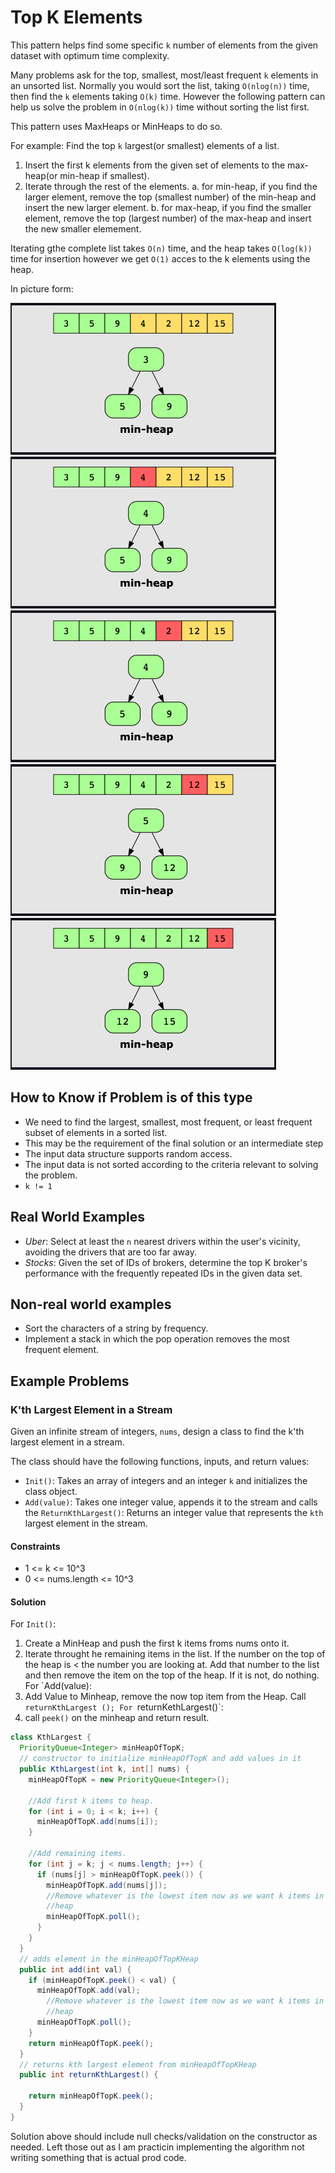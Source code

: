 # Top K Elements
This pattern helps find some specific `k` number of elements from the given
dataset with optimum time complexity. 

Many problems ask for the top, smallest, most/least frequent `k` elements in an
unsorted list. Normally you would sort the list, taking `O(nlog(n))` time, then
find the `k` elements taking `O(k)` time. However the following pattern can
help us solve the problem in `O(nlog(k))` time without sorting the list first.

This pattern uses MaxHeaps or MinHeaps to do so.

For example: Find the top `k` largest(or smallest) elements of a list. 

1. Insert the first k elements from the given set of elements to the
   max-heap(or min-heap if smallest). 
2. Iterate through the rest of the elements. 
    a. for min-heap, if you find the larger element, remove the top (smallest
    number) of the min-heap and insert the new larger element.
    b. for max-heap, if you find the smaller element, remove the top (largest
    number) of the max-heap and insert the new smaller elemement. 

Iterating gthe complete list takes `O(n)` time, and the heap takes `O(log(k))`
time for insertion however we get `O(1)` acces to the k elements using the
heap.

In picture form: 

![Top3Elements1](Top3Elements1.png "Top3Elements after inserting first 3 items")
![Top3Elements2](Top3Elements2.png "Top3Elements after starting iteration on 4th item")
![Top3Elements3](Top3Elements3.png "Top3Elements after iteration on 5th item")
![Top3Elements4](Top3Elements4.png "Top3Elements after iteration on 6th item")
![Top3Elements5](Top3Elements5.png "Top3Elements after iteration on 7th item")

## How to Know if Problem is of this type

* We need to find the largest, smallest, most frequent, or least frequent
  subset of elements in a sorted list. 
* This may be the requirement of the final solution or an intermediate step
* The input data structure supports random access. 
* The input data is not sorted according to the criteria relevant to solving
  the problem. 
* `k != 1`

## Real World Examples

* *Uber*: Select at least the `n` nearest drivers within the user's vicinity,
  avoiding the drivers that are too far away. 
* *Stocks*: Given the set of IDs of brokers, determine the top K broker's
  performance with the frequently repeated IDs in the given data set.

## Non-real world examples
* Sort the characters of a string by frequency.
* Implement a stack in which the pop operation removes the most frequent
  element.

## Example Problems

### K'th Largest Element in a Stream
Given an infinite stream of integers, `nums`, design a class to find the k'th
largest element in a stream. 

The class should have the following functions, inputs, and return values:

* `Init()`: Takes an array of integers and an integer `k` and initializes the
  class object. 
* `Add(value)`: Takes one integer value, appends it to the stream and calls the
  `ReturnKthLargest()`: Returns an integer value that represents the `kth`
  largest element in the stream. 

#### Constraints
* 1 <= k <= 10^3
* 0 <= nums.length <= 10^3

#### Solution
For `Init()`:
1. Create a MinHeap and push the first k items froms nums onto it. 
2. Iterate throught he remaining items in the list. If the number on the top of
   the heap is < the number you are looking at. Add that number to the list and
   then remove the item on the top of the heap. If it is not, do nothing.
For `Add(value):
1. Add Value to Minheap, remove the now top item from the Heap. Call
   `returnKthLargest ();
For `returnKethLargest()`: 
1. call `peek()` on the minheap and return result. 


```java
class KthLargest {
  PriorityQueue<Integer> minHeapOfTopK;
  // constructor to initialize minHeapOfTopK and add values in it
  public KthLargest(int k, int[] nums) {
    minHeapOfTopK = new PriorityQueue<Integer>();

    //Add first k items to heap.
    for (int i = 0; i < k; i++) {
      minHeapOfTopK.add(nums[i]);
    }

    //Add remaining items.
    for (int j = k; j < nums.length; j++) {
      if (nums[j] > minHeapOfTopK.peek()) {
        minHeapOfTopK.add(nums[j]);
        //Remove whatever is the lowest item now as we want k items in this
        //heap
        minHeapOfTopK.poll();
      }
    }
  }
  // adds element in the minHeapOfTopKHeap
  public int add(int val) {
    if (minHeapOfTopK.peek() < val) {
      minHeapOfTopK.add(val);
        //Remove whatever is the lowest item now as we want k items in this
        //heap
      minHeapOfTopK.poll();
    }
    return minHeapOfTopK.peek();
  }
  // returns kth largest element from minHeapOfTopKHeap
  public int returnKthLargest() {
    
    return minHeapOfTopK.peek();
  }
}
```

Solution above should include null checks/validation on the constructor as
needed. Left those out as I am practicin implementing the algorithm not writing
something that is actual prod code. 

